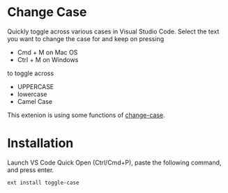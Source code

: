 # Change Case

Quickly toggle across various cases in Visual Studio Code. Select the text you want to change the case for and keep on pressing 

  - Cmd + M on Mac OS
  - Ctrl + M on Windows

to toggle across

 - UPPERCASE
 - lowercase
 - Camel Case

This extenion is using some functions of [change-case](https://github.com/blakeembrey/change-case).

# Installation
Launch VS Code Quick Open (Ctrl/Cmd+P), paste the following command, and press enter.
```sh
ext install toggle-case
```